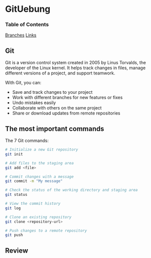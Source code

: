 # GitUebung

### Table of Contents
[Branches](https://github.com/Abigail-LlanqueRomero/GitUebung/blob/main/Branches/Branches.md)
[Links](https://github.com/Abigail-LlanqueRomero/GitUebung/blob/main/Links/Links.md)

## Git
Git is a version control system created in 2005 by Linus Torvalds, the developer of the Linux kernel. It helps track changes in files, manage different versions of a project, and support teamwork.  

With Git, you can:  
- Save and track changes to your project  
- Work with different branches for new features or fixes  
- Undo mistakes easily  
- Collaborate with others on the same project  
- Share or download updates from remote repositories


## The most important commands

The 7 Git commands:

```bash
# Initialize a new Git repository
git init

# Add files to the staging area
git add <file>

# Commit changes with a message
git commit -m "My message"

# Check the status of the working directory and staging area
git status

# View the commit history
git log

# Clone an existing repository
git clone <repository-url>

# Push changes to a remote repository
git push
```

## Review

